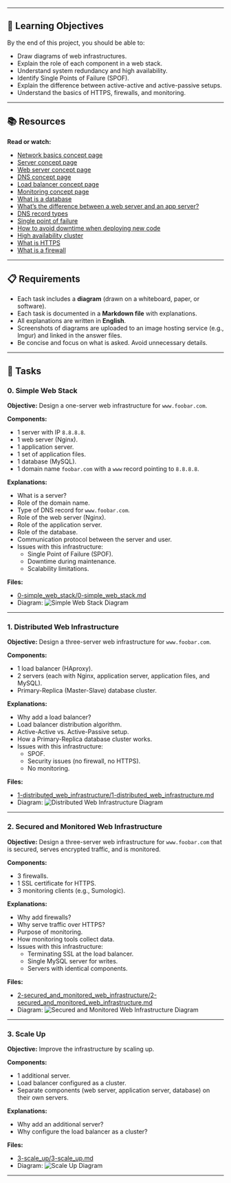 
---

## 🎯 Learning Objectives

By the end of this project, you should be able to:
- Draw diagrams of web infrastructures.
- Explain the role of each component in a web stack.
- Understand system redundancy and high availability.
- Identify Single Points of Failure (SPOF).
- Explain the difference between active-active and active-passive setups.
- Understand the basics of HTTPS, firewalls, and monitoring.

---

## 📚 Resources

**Read or watch:**
- [Network basics concept page](https://intranet.hbtn.io/concepts/33)
- [Server concept page](https://intranet.hbtn.io/concepts/67)
- [Web server concept page](https://intranet.hbtn.io/concepts/17)
- [DNS concept page](https://intranet.hbtn.io/concepts/12)
- [Load balancer concept page](https://intranet.hbtn.io/concepts/46)
- [Monitoring concept page](https://intranet.hbtn.io/concepts/13)
- [What is a database](https://www.oracle.com/database/what-is-database/)
- [What’s the difference between a web server and an app server?](https://wwwnginx.com/resources/glossary/web-server-vs-application-server/)
- [DNS record types](https://ns1.com/resources/dns-record-types)
- [Single point of failure](https://en.wikipedia.org/wiki/Single_point_of_failure)
- [How to avoid downtime when deploying new code](https://www.atlassian.com/continuous-delivery/principles/continuous-integration-and-deployment)
- [High availability cluster](https://en.wikipedia.org/wiki/High-availability_cluster)
- [What is HTTPS](https://www.cloudflare.com/learning/ssl/what-is-https/)
- [What is a firewall](https://www.cisco.com/c/en/us/products/security/firewalls/what-is-a-firewall.html)

---

## 📋 Requirements

- Each task includes a **diagram** (drawn on a whiteboard, paper, or software).
- Each task is documented in a **Markdown file** with explanations.
- All explanations are written in **English**.
- Screenshots of diagrams are uploaded to an image hosting service (e.g., Imgur) and linked in the answer files.
- Be concise and focus on what is asked. Avoid unnecessary details.

---

## 📌 Tasks

### **0. Simple Web Stack**
**Objective:** Design a one-server web infrastructure for `www.foobar.com`.

**Components:**
- 1 server with IP `8.8.8.8`.
- 1 web server (Nginx).
- 1 application server.
- 1 set of application files.
- 1 database (MySQL).
- 1 domain name `foobar.com` with a `www` record pointing to `8.8.8.8`.

**Explanations:**
- What is a server?
- Role of the domain name.
- Type of DNS record for `www.foobar.com`.
- Role of the web server (Nginx).
- Role of the application server.
- Role of the database.
- Communication protocol between the server and user.
- Issues with this infrastructure:
  - Single Point of Failure (SPOF).
  - Downtime during maintenance.
  - Scalability limitations.

**Files:**
- [0-simple_web_stack/0-simple_web_stack.md](0-simple_web_stack/0-simple_web_stack.md)
- Diagram: ![Simple Web Stack Diagram](0-simple_web_stack/diagram.png)

---

### **1. Distributed Web Infrastructure**
**Objective:** Design a three-server web infrastructure for `www.foobar.com`.

**Components:**
- 1 load balancer (HAproxy).
- 2 servers (each with Nginx, application server, application files, and MySQL).
- Primary-Replica (Master-Slave) database cluster.

**Explanations:**
- Why add a load balancer?
- Load balancer distribution algorithm.
- Active-Active vs. Active-Passive setup.
- How a Primary-Replica database cluster works.
- Issues with this infrastructure:
  - SPOF.
  - Security issues (no firewall, no HTTPS).
  - No monitoring.

**Files:**
- [1-distributed_web_infrastructure/1-distributed_web_infrastructure.md](1-distributed_web_infrastructure/1-distributed_web_infrastructure.md)
- Diagram: ![Distributed Web Infrastructure Diagram](1-distributed_web_infrastructure/diagram.png)

---

### **2. Secured and Monitored Web Infrastructure**
**Objective:** Design a three-server web infrastructure for `www.foobar.com` that is secured, serves encrypted traffic, and is monitored.

**Components:**
- 3 firewalls.
- 1 SSL certificate for HTTPS.
- 3 monitoring clients (e.g., Sumologic).

**Explanations:**
- Why add firewalls?
- Why serve traffic over HTTPS?
- Purpose of monitoring.
- How monitoring tools collect data.
- Issues with this infrastructure:
  - Terminating SSL at the load balancer.
  - Single MySQL server for writes.
  - Servers with identical components.

**Files:**
- [2-secured_and_monitored_web_infrastructure/2-secured_and_monitored_web_infrastructure.md](2-secured_and_monitored_web_infrastructure/2-secured_and_monitored_web_infrastructure.md)
- Diagram: ![Secured and Monitored Web Infrastructure Diagram](2-secured_and_monitored_web_infrastructure/diagram.png)

---

### **3. Scale Up**
**Objective:** Improve the infrastructure by scaling up.

**Components:**
- 1 additional server.
- Load balancer configured as a cluster.
- Separate components (web server, application server, database) on their own servers.

**Explanations:**
- Why add an additional server?
- Why configure the load balancer as a cluster?

**Files:**
- [3-scale_up/3-scale_up.md](3-scale_up/3-scale_up.md)
- Diagram: ![Scale Up Diagram](3-scale_up/diagram.png)

---

